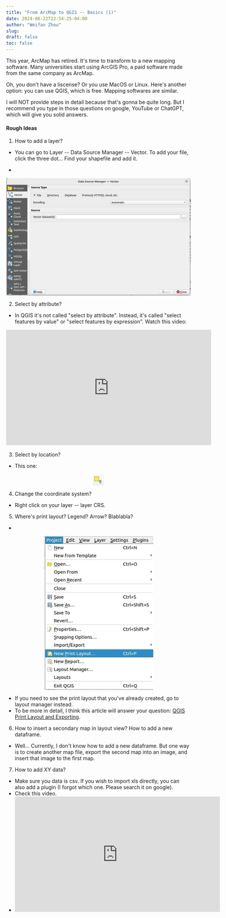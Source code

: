 ```yaml
---
title: "From ArcMap to QGIS -- Basics (1)"
date: 2024-06-22T22:54:25-04:00
author: "Weifan Zhou"
slug:
draft: false
toc: false
---
```

This year, ArcMap has retired. It's time to transform to a new mapping software. Many universities start using ArcGIS Pro, a paid software made from the same company as ArcMap.

Oh, you don't have a liscense? Or you use MacOS or Linux. Here's another option: you can use QGIS, which is free. Mapping softwares are similar.

I will NOT provide steps in detail because that's gonna be quite long. But I recommend you type in those questions on google, YouTube or ChatGPT, which will give you solid answers.

#### Rough Ideas

1. How to add a layer?
- You can go to Layer -- Data Source Manager -- Vector. To add your file, click the three dot... Find your shapefile and add it.
- <figure itemprop=associatedMedia itemscope itemtype=http://schema.org/ImageObject>
<a href=/media/qgis/image-1.jpg itemprop=contentUrl>
<img itemprop=thumbnail src=/media/qgis/image-1.jpg width="600" style="display: block; margin: 0 auto" alt="add a layer">
</a>
</figure>

2. Select by attribute?
- In QGIS it's not called "select by attribute". Instead, it's called "select features by value" or "select features by expression". Watch this video:
<iframe width="560" height="315" src="https://www.youtube.com/embed/jPXSMBgA8Rg?si=2E7_hP6Y1xWw8GCi" title="YouTube video player" frameborder="0" allow="accelerometer; autoplay; clipboard-write; encrypted-media; gyroscope; picture-in-picture; web-share" referrerpolicy="strict-origin-when-cross-origin" allowfullscreen></iframe>

3. Select by location?
- This one:<figure itemprop=associatedMedia itemscope itemtype=http://schema.org/ImageObject>
<a href=/media/qgis/image-2.jpg itemprop=contentUrl>
<img itemprop=thumbnail src=/media/qgis/image-2.jpg width="30" style="display: block; margin: 0 auto" alt="select by location icon">
</a>
</figure>

4. Change the coordinate system?
- Right click on your layer -- layer CRS.

5. Where's print layout? Legend? Arrow? Blablabla?
- <figure itemprop=associatedMedia itemscope itemtype=http://schema.org/ImageObject>
<a href=/media/qgis/image-3.jpg itemprop=contentUrl>
<img itemprop=thumbnail src=/media/qgis/image-3.jpg width="300" style="display: block; margin: 0 auto" alt="layer CRS"></a></figure>

- If you need to see the print layout that you've already created, go to layout manager instead.
- To be more in detail, I think this article will answer your question: <a href = "https://medium.com/introduction-to-critical-spatial-media-beyond-the/qgis-print-layout-end-exporting-8a32f5294edb">QGIS Print Layout and Exporting</a>. 

6. How to insert a secondary map in layout view? How to add a new dataframe.
- Well... Currently, I don't know how to add a new dataframe. But one way is to create another map file, export the second map into an image, and insert that image to the first map.

7. How to add XY data?
- Make sure you data is csv. If you wish to import xls directly, you can also add a plugin (I forgot which one. Please search it on google).
- Check this video.
- <iframe width="560" height="315" src="https://www.youtube.com/embed/Qo8PM8Qsqwk?si=iG6WohchXl9HFLlp" title="YouTube video player" frameborder="0" allow="accelerometer; autoplay; clipboard-write; encrypted-media; gyroscope; picture-in-picture; web-share" referrerpolicy="strict-origin-when-cross-origin" allowfullscreen></iframe>
